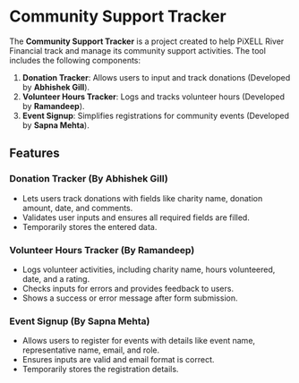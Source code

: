 # Community Support Tracker

The **Community Support Tracker** is a project created to help PiXELL River Financial track and manage its community support activities. The tool includes the following components:

1. **Donation Tracker**: Allows users to input and track donations (Developed by **Abhishek Gill**).
2. **Volunteer Hours Tracker**: Logs and tracks volunteer hours (Developed by **Ramandeep**).
3. **Event Signup**: Simplifies registrations for community events (Developed by **Sapna Mehta**).

## Features

### Donation Tracker (By **Abhishek Gill**)
- Lets users track donations with fields like charity name, donation amount, date, and comments.
- Validates user inputs and ensures all required fields are filled.
- Temporarily stores the entered data.

### Volunteer Hours Tracker (By **Ramandeep**)
- Logs volunteer activities, including charity name, hours volunteered, date, and a rating.
- Checks inputs for errors and provides feedback to users.
- Shows a success or error message after form submission.

### Event Signup (By **Sapna Mehta**)
- Allows users to register for events with details like event name, representative name, email, and role.
- Ensures inputs are valid and email format is correct.
- Temporarily stores the registration details.